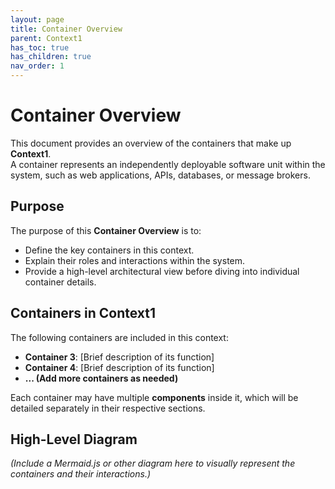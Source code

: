 ```yaml
---
layout: page
title: Container Overview
parent: Context1
has_toc: true
has_children: true
nav_order: 1
---
```


# Container Overview

This document provides an overview of the containers that make up **Context1**.  
A container represents an independently deployable software unit within the system, such as web applications, APIs, databases, or message brokers.

## **Purpose**
The purpose of this **Container Overview** is to:
- Define the key containers in this context.
- Explain their roles and interactions within the system.
- Provide a high-level architectural view before diving into individual container details.

## **Containers in Context1**
The following containers are included in this context:

- **Container 3**: [Brief description of its function]
- **Container 4**: [Brief description of its function]
- **... (Add more containers as needed)**

Each container may have multiple **components** inside it, which will be detailed separately in their respective sections.

## **High-Level Diagram**
_(Include a Mermaid.js or other diagram here to visually represent the containers and their interactions.)_

